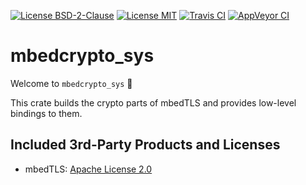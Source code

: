 [![License BSD-2-Clause](https://img.shields.io/badge/License-BSD--2--Clause-blue.svg)](https://opensource.org/licenses/BSD-2-Clause)
[![License MIT](https://img.shields.io/badge/License-MIT-blue.svg)](https://opensource.org/licenses/MIT)
[![Travis CI](https://travis-ci.com/KizzyCode/mbedcrypto_sys-rust.svg?branch=master)](https://travis-ci.com/KizzyCode/mbedcrypto_sys-rust)
[![AppVeyor CI](https://ci.appveyor.com/api/projects/status/github/KizzyCode/mbedcrypto_sys-rust?svg=true)](https://ci.appveyor.com/project/KizzyCode/mbedcrypto-sys-rust)

# mbedcrypto_sys
Welcome to `mbedcrypto_sys` 🎉

This crate builds the crypto parts of mbedTLS and provides low-level bindings to them.


## Included 3rd-Party Products and Licenses
 - mbedTLS: [Apache License 2.0](./mbedtls/LICENSE)